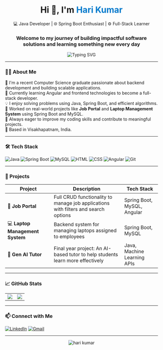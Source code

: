 <!-- GitHub Profile README for Hari Kumar -->

<h1 align="center">Hi 👋, I'm <span style="color:#007acc;">Hari Kumar</span></h1>

<p align="center">
  💻 Java Developer | 🌐 Spring Boot Enthusiast | ⚙️ Full-Stack Learner<br/>
</p>
<h3 align="center">Welcome to my journey of building impactful software solutions and learning something new every day</h3>

<p align="center">
  <img src="https://readme-typing-svg.herokuapp.com?font=Fira+Code&size=20&pause=1000&color=3BB9FF&center=true&vCenter=true&width=600&lines=BUILDING+BACKENDS+AND+BRINGING+IDEAS+TO+LIFE" alt="Typing SVG" />
</p>

---

### 👨‍💻 About Me

🚀 I'm a recent Computer Science graduate passionate about backend development and building scalable applications.  
🌱 Currently learning Angular and frontend technologies to become a full-stack developer.  
💡 I enjoy solving problems using Java, Spring Boot, and efficient algorithms.  
📂 Worked on real-world projects like **Job Portal** and **Laptop Management System** using Spring Boot and MySQL.  
🎯 Always eager to improve my coding skills and contribute to meaningful projects.  
📍 Based in Visakhapatnam, India.

---

### 🛠️ Tech Stack

![Java](https://img.shields.io/badge/Java-007396?style=for-the-badge&logo=java&logoColor=white)
![Spring Boot](https://img.shields.io/badge/Spring%20Boot-6DB33F?style=for-the-badge&logo=spring-boot&logoColor=white)
![MySQL](https://img.shields.io/badge/MySQL-00758F?style=for-the-badge&logo=mysql&logoColor=white)
![HTML](https://img.shields.io/badge/HTML5-E34F26?style=for-the-badge&logo=html5&logoColor=white)
![CSS](https://img.shields.io/badge/CSS3-1572B6?style=for-the-badge&logo=css3&logoColor=white)
![Angular](https://img.shields.io/badge/Angular-DD0031?style=for-the-badge&logo=angular&logoColor=white)
![Git](https://img.shields.io/badge/Git-F05032?style=for-the-badge&logo=git&logoColor=white)

---

### 🚀 Projects

| Project | Description | Tech Stack |
|--------|-------------|------------|
| 🧳 **Job Portal** | Full CRUD functionality to manage job applications with filters and search options | Spring Boot, MySQL, Angular |
| 💻 **Laptop Management System** | Backend system for managing laptops assigned to employees | Spring Boot, MySQL |
| 📘 **Gen AI Tutor** | Final year project: An AI-based tutor to help students learn more effectively | Java, Machine Learning APIs |

---

### 📈 GitHub Stats

<table>
  <tr>
    <td>
      <img src="https://github-readme-stats.vercel.app/api?username=HariKumarSiriki&show_icons=true&theme=radical" />
    </td>
    <td>
      <img src="https://github-readme-streak-stats.herokuapp.com/?username=HariKumarSiriki&show_icons=true&theme=radical" />
    </td>
  </tr>
</table>


---

### 📫 Connect with Me

[![LinkedIn](https://img.shields.io/badge/-LinkedIn-blue?style=for-the-badge&logo=Linkedin&logoColor=white)](https://www.linkedin.com/in/harikumarsiriki)
[![Gmail](https://img.shields.io/badge/-Email-c14438?style=for-the-badge&logo=Gmail&logoColor=white)](mailto:harikumarsiriki@gmail.com)


---

<p align="center">
  <img src="https://komarev.com/ghpvc/?username=HariKumarSiriki&label=Profile%20Views&color=brightgreen&style=flat" alt="hari kumar" />
</p>

